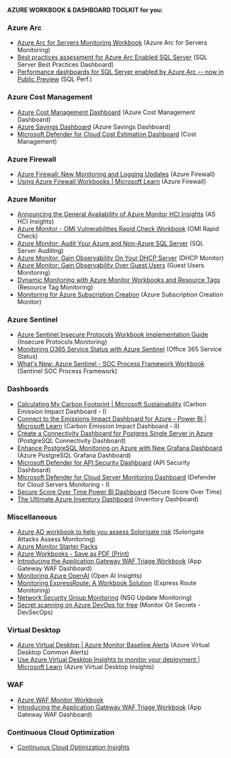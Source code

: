 **AZURE WORKBOOK & DASHBOARD TOOLKIT for you:**

### Azure Arc
- [Azure Arc for Servers Monitoring Workbook](https://techcommunity.microsoft.com/t5/azure-arc-blog/azure-arc-for-servers-monitoring-workbook/ba-p/3298791) (Azure Arc for Servers Monitoring)
- [Best practices assessment for Azure Arc Enabled SQL Server](https://techcommunity.microsoft.com/t5/azure-arc-blog/evaluate-sql-server-configuration-using-best-practices/ba-p/3773382) (SQL Server Best Practices Dashboard)
- [Performance dashboards for SQL Server enabled by Azure Arc -- now in Public Preview](https://techcommunity.microsoft.com/t5/azure-arc-blog/performance-dashboards-for-sql-server-enabled-by-azure-arc-now/ba-p/3996157) (SQL Perf.)

### Azure Cost Management
- [Azure Cost Management Dashboard](https://techcommunity.microsoft.com/t5/core-infrastructure-and-security/azure-cost-management-dashboard/ba-p/3817096) (Azure Cost Management Dashboard)
- [Azure Savings Dashboard](https://techcommunity.microsoft.com/t5/core-infrastructure-and-security/azure-savings-dashboard/ba-p/3816131) (Azure Savings Dashboard)
- [Microsoft Defender for Cloud Cost Estimation Dashboard](https://techcommunity.microsoft.com/t5/microsoft-defender-for-cloud/microsoft-defender-for-cloud-cost-estimation-dashboard/ba-p/3247622) (Cost Management)

### Azure Firewall
- [Azure Firewall: New Monitoring and Logging Updates](https://techcommunity.microsoft.com/t5/azure-network-security-blog/azure-firewall-new-monitoring-and-logging-updates/ba-p/3897897) (Azure Firewall)
- [Using Azure Firewall Workbooks \| Microsoft Learn](https://learn.microsoft.com/en-us/azure/firewall/firewall-workbook) (Azure Firewall)

### Azure Monitor
- [Announcing the General Availability of Azure Monitor HCI Insights](https://techcommunity.microsoft.com/t5/azure-stack-blog/announcing-the-general-availability-of-azure-monitor-hci/ba-p/3822091) (AS HCI Insights)
- [Azure Monitor - OMI Vulnerabilities Rapid Check Workbook](https://techcommunity.microsoft.com/t5/core-infrastructure-and-security/azure-monitor-omi-vulnerabilities-rapid-check-workbook/ba-p/2779755) (OMI Rapid Check)
- [Azure Monitor: Audit Your Azure and Non-Azure SQL Server](https://techcommunity.microsoft.com/t5/core-infrastructure-and-security/azure-monitor-audit-your-azure-and-non-azure-sql-server/ba-p/3043683) (SQL Server Auditing)
- [Azure Monitor: Gain Observability On Your DHCP Server](https://techcommunity.microsoft.com/t5/core-infrastructure-and-security/azure-monitor-gain-observability-on-your-dhcp-server/ba-p/3865274) (DHCP Monitor)
- [Azure Monitor: Gain Observability Over Guest Users](https://techcommunity.microsoft.com/t5/core-infrastructure-and-security/azure-monitor-gain-observability-over-guest-users/ba-p/3832301) (Guest Users Monitoring)
- [Dynamic Monitoring with Azure Monitor Workbooks and Resource Tags](https://techcommunity.microsoft.com/t5/itops-talk-blog/dynamic-monitoring-with-azure-monitor-workbooks-and-resource/ba-p/1244329) (Resource Tag Monitoring)
- [Monitoring for Azure Subscription Creation](https://techcommunity.microsoft.com/t5/core-infrastructure-and-security/monitoring-for-azure-subscription-creation/ba-p/2018879) (Azure Subscription Creation Monitor)

### Azure Sentinel
- [Azure Sentinel Insecure Protocols Workbook Implementation Guide](https://techcommunity.microsoft.com/t5/microsoft-sentinel-blog/azure-sentinel-insecure-protocols-workbook-implementation-guide/ba-p/1197564) (Insecure Protocols Monitoring)
- [Monitoring O365 Service Status with Azure Sentinel](https://techcommunity.microsoft.com/t5/healthcare-and-life-sciences/monitoring-o365-service-status-with-azure-sentinel/ba-p/1793795) (Office 365 Service Status)
- [What\'s New: Azure Sentinel - SOC Process Framework Workbook](https://techcommunity.microsoft.com/t5/microsoft-sentinel-blog/what-s-new-azure-sentinel-soc-process-framework-workbook/ba-p/2339315) (Sentinel SOC Process Framework)

### Dashboards
- [Calculating My Carbon Footprint \| Microsoft Sustainability](https://www.microsoft.com/en-us/sustainability/emissions-impact-dashboard) (Carbon Emission Impact Dashboard - I)
- [Connect to the Emissions Impact Dashboard for Azure - Power BI \| Microsoft Learn](https://learn.microsoft.com/en-us/power-bi/connect-data/service-connect-to-emissions-impact-dashboard) (Carbon Emission Impact Dashboard - II)
- [Create a Connectivity Dashboard for Postgres Single Server in Azure](https://techcommunity.microsoft.com/t5/azure-database-for-postgresql/create-a-connectivity-dashboard-for-postgres-single-server-in/ba-p/3001941) (PostgreSQL Connectivity Dashboard)
- [Enhance PostgreSQL Monitoring on Azure with New Grafana Dashboard](https://techcommunity.microsoft.com/t5/azure-database-for-postgresql/enhance-monitoring-with-azure-postgres-grafana-dashboard/ba-p/3997349) (Azure PostgreSQL Grafana Dashboard)
- [Microsoft Defender for API Security Dashboard](https://techcommunity.microsoft.com/t5/microsoft-defender-for-cloud/microsoft-defender-for-api-security-dashboard/ba-p/3848291) (API Security Dashboard)
- [Microsoft Defender for Cloud Server Monitoring Dashboard](https://techcommunity.microsoft.com/t5/microsoft-defender-for-cloud/microsoft-defender-for-cloud-server-monitoring-dashboard/ba-p/2869658) (Defender for Cloud Servers Monitoring - I)
- [Secure Score Over Time Power BI Dashboard](https://techcommunity.microsoft.com/t5/microsoft-defender-for-cloud/secure-score-over-time-power-bi-dashboard/ba-p/1799954) (Secure Score Over Time)
- [The Ultimate Azure Inventory Dashboard](https://github.com/scautomation/Azure-Inventory-Workbook) (Inventory Dashboard)

### Miscellaneous
- [Azure AD workbook to help you assess Solorigate risk](https://techcommunity.microsoft.com/t5/microsoft-entra-blog/azure-ad-workbook-to-help-you-assess-solorigate-risk/ba-p/2010718) (Solorigate Attacks Assess Monitoring)
- [Azure Monitor Starter Packs](https://github.com/Azure/AzureMonitorStarterPacks)
- [Azure Workbooks - Save as PDF (Print)](https://techcommunity.microsoft.com/t5/azure-observability-blog/azure-workbooks-save-as-pdf-print/ba-p/2215208)
- [Introducing the Application Gateway WAF Triage Workbook](https://techcommunity.microsoft.com/t5/azure-network-security-blog/introducing-the-application-gateway-waf-triage-workbook/ba-p/2973341) (App Gateway WAF Dashboard)
- [Monitoring Azure OpenAI](https://techcommunity.microsoft.com/t5/fasttrack-for-azure/azure-openai-insights-monitoring-ai-with-confidence/ba-p/4026850) (Open AI Insights)
- [Monitoring ExpressRoute: A Workbook Solution](https://techcommunity.microsoft.com/t5/azure-observability-blog/monitoring-expressroute-a-workbook-solution/ba-p/4038130) (Express Route Monitoring)
- [Network Security Group Monitoring](https://techcommunity.microsoft.com/t5/core-infrastructure-and-security/network-security-group-monitoring/ba-p/2106308) (NSG Update Monitoring)
- [Secret scanning on Azure DevOps for free](https://techcommunity.microsoft.com/t5/azure-developer-community-blog/monitor-git-secrets-on-azure-devops-with-gitleaks/ba-p/3998673) (Monitor Git Secrets - DevSecOps)

### Virtual Desktop
- [Azure Virtual Desktop \| Azure Monitor Baseline Alerts](https://azure.github.io/azure-monitor-baseline-alerts/patterns/specialized/avd/) (Azure Virtual Desktop Common Alerts)
- [Use Azure Virtual Desktop Insights to monitor your deployment \| Microsoft Learn](https://learn.microsoft.com/en-us/azure/virtual-desktop/insights?tabs=monitor) (Azure Virtual Desktop Insights)

### WAF
- [Azure WAF Monitor Workbook](https://github.com/Azure/Azure-Network-Security/blob/master/Azure%20WAF/Workbook%20-%20WAF%20Monitor%20Workbook/README.md)
- [Introducing the Application Gateway WAF Triage Workbook](https://techcommunity.microsoft.com/t5/azure-network-security-blog/introducing-the-application-gateway-waf-triage-workbook/ba-p/2973341) (App Gateway WAF Dashboard)

### Continuous Cloud Optimization
- [Continuous Cloud Optimization Insights](https://github.com/Azure/CCOInsights)